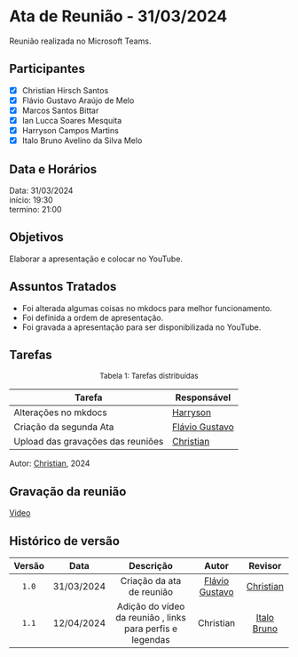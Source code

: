 # Ata de Reunião - 31/03/2024

Reunião realizada no Microsoft Teams.

## Participantes

- [x] Christian Hirsch Santos
- [x] Flávio Gustavo Araújo de Melo
- [x] Marcos Santos Bittar
- [x] Ian Lucca Soares Mesquita
- [x] Harryson Campos Martins
- [x] Italo Bruno Avelino da Silva Melo

## Data e Horários

Data: 31/03/2024 \
início: 19:30 \
termino: 21:00

## Objetivos

Elaborar a apresentação e colocar no YouTube.

## Assuntos Tratados

- Foi alterada algumas coisas no mkdocs para melhor funcionamento.
- Foi definida a ordem de apresentação.
- Foi gravada a apresentação para ser disponibilizada no YouTube.

## Tarefas

<font size="2"><p style="text-align: center">Tabela 1: Tarefas distribuídas </p></font>

| Tarefa                               | Responsável                                      |
| ------------------------------------ | ------------------------------------------------ |
| Alterações no mkdocs                | [Harryson](https://github.com/harry-cmartin)  |  
| Criação da segunda Ata              | [Flávio Gustavo](https://github.com/flavioovatsug) |
| Upload das gravações das reuniões   | [Christian](https://github.com/crstyhs)          |

Autor: [Christian](https://github.com/crstyhs), 2024

## Gravação da reunião

[Video](https://youtu.be/ZBQkWCX2v4A)

## Histórico de versão

| Versão | Data | Descrição | Autor | Revisor |
| :----: | :--: | :-------: | :---: | :-----: |
| `1.0` | 31/03/2024 | Criação da ata de reunião | [Flávio Gustavo](https://github.com/flavioovatsug)  | [Christian](https://github.com/crstyhs) |
| `1.1` | 12/04/2024 | Adição do vídeo da reunião , links para perfis e legendas | Christian | [Italo Bruno](https://github.com/ItaloBrunoM) |
